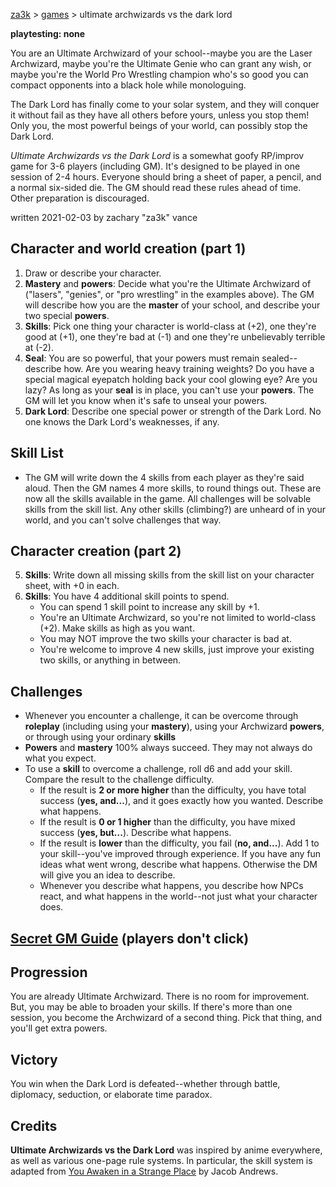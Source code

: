 [za3k](/) > [games](/mygames.md) > ultimate archwizards vs the dark lord

**playtesting: none**

You are an Ultimate Archwizard of your school--maybe you are the Laser Archwizard, maybe you're the Ultimate Genie who can grant any wish, or maybe you're the World Pro Wrestling champion who's so good you can compact opponents into a black hole while monologuing.

The Dark Lord has finally come to your solar system, and they will conquer it without fail as they have all others before yours, unless you stop them! Only you, the most powerful beings of your world, can possibly stop the Dark Lord.

*Ultimate Archwizards vs the Dark Lord* is a somewhat goofy RP/improv game for 3-6 players (including GM). It's designed to be played in one session of 2-4 hours. Everyone should bring a sheet of paper, a pencil, and a normal six-sided die. The GM should read these rules ahead of time. Other preparation is discouraged.

written 2021-02-03 by zachary "za3k" vance

## Character and world creation (part 1)
1. Draw or describe your character.
2. **Mastery** and **powers**: Decide what you're the Ultimate Archwizard of ("lasers", "genies", or "pro wrestling" in the examples above). The GM will describe how you are the **master** of your school, and describe your two special **powers**.
3. **Skills**: Pick one thing your character is world-class at (+2), one they're good at (+1), one they're bad at (-1) and one they're unbelievably terrible at (-2).
4. **Seal**: You are so powerful, that your powers must remain sealed--describe how. Are you wearing heavy training weights? Do you have a special magical eyepatch holding back your cool glowing eye? Are you lazy? As long as your **seal** is in place, you can't use your **powers**. The GM will let you know when it's safe to unseal your powers.
5. **Dark Lord**: Describe one special power or strength of the Dark Lord. No one knows the Dark Lord's weaknesses, if any.

## Skill List
- The GM will write down the 4 skills from each player as they're said aloud. Then the GM names 4 more skills, to round things out. These are now all the skills available in the game. All challenges will be solvable skills from the skill list. Any other skills (climbing?) are unheard of in your world, and you can't solve challenges that way.

## Character creation (part 2)
5. **Skills**: Write down all missing skills from the skill list on your character sheet, with +0 in each.
6. **Skills**: You have 4 additional skill points to spend.
    - You can spend 1 skill point to increase any skill by +1. 
    - You're an Ultimate Archwizard, so you're not limited to world-class (+2). Make skills as high as you want.
    - You may NOT improve the two skills your character is bad at.
    - You're welcome to improve 4 new skills, just improve your existing two skills, or anything in between.

## Challenges
 - Whenever you encounter a challenge, it can be overcome through **roleplay** (including using your **mastery**), using your Archwizard **powers**, or through using your ordinary **skills**
 - **Powers** and **mastery** 100% always succeed. They may not always do what you expect.
 - To use a **skill** to overcome a challenge, roll d6 and add your skill. Compare the result to the challenge difficulty.
    - If the result is **2 or more higher** than the difficulty, you have total success (**yes, and...**), and it goes exactly how you wanted. Describe what happens.
    - If the result is **0 or 1 higher** than the difficulty, you have mixed success (**yes, but...**). Describe what happens.
    - If the result is **lower** than the difficulty, you fail (**no, and...**). Add 1 to your skill--you've improved through experience. If you have any fun ideas what went wrong, describe what happens. Otherwise the DM will give you an idea to describe.
    - Whenever you describe what happens, you describe how NPCs react, and what happens in the world--not just what your character does.

## [Secret GM Guide](ultimate_archwizard_gm.md) (players don't click)

## Progression
You are already Ultimate Archwizard. There is no room for improvement. But, you may be able to broaden your skills. If there's more than one session, you become the Archwizard of a second thing. Pick that thing, and you'll get extra powers.

## Victory
You win when the Dark Lord is defeated--whether through battle, diplomacy, seduction, or elaborate time paradox.

## Credits
**Ultimate Archwizards vs the Dark Lord** was inspired by anime everywhere, as well as various one-page rule systems. In particular, the skill system is adapted from [You Awaken in a Strange Place](https://twitter.com/floabcomic/status/1296592480419360768) by Jacob Andrews.
